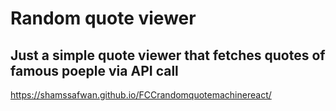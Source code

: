 # Random quote viewer
## Just a simple quote viewer that fetches quotes of famous poeple via API call
https://shamssafwan.github.io/FCCrandomquotemachinereact/






